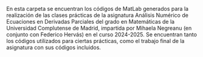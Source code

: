 En esta carpeta se encuentran los códigos de MatLab generados para la realización de las clases prácticas de la asignatura Análisis Numérico de Ecuaciones en Derivadas Parciales del grado en Matemáticas de la Universidad Complutense de Madrid, impartida por Mihaela Negreanu (en conjunto con Federico Hervás) en el curso 2024-2025.
Se encuentran tanto los códigos utilizados para ciertas prácticas, como el trabajo final de la asignatura con sus códigos incluidos.
